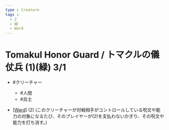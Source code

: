 ```yaml
---
type : Creature
tags : 
  - 2
  - 緑
  - Ward
---
```

# Tomakul Honor Guard / トマクルの儀仗兵 (1)(緑) 3/1

* #クリーチャー
  * #人間
  * #兵士

* [[Ward]] (2) (このクリーチャーが対戦相手がコントロールしている呪文や能力の対象になるたび、そのプレイヤーが(2)を支払わないかぎり、その呪文や能力を打ち消す。)




[//begin]: # "Autogenerated link references for markdown compatibility"
[Ward]: ../../KeywordAbilities/Ward.md "Ward(N) / 護法(N)"
[//end]: # "Autogenerated link references"